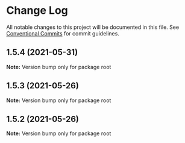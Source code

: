 # Change Log

All notable changes to this project will be documented in this file.
See [Conventional Commits](https://conventionalcommits.org) for commit guidelines.

## 1.5.4 (2021-05-31)

**Note:** Version bump only for package root





## 1.5.3 (2021-05-26)

**Note:** Version bump only for package root





## 1.5.2 (2021-05-26)

**Note:** Version bump only for package root
